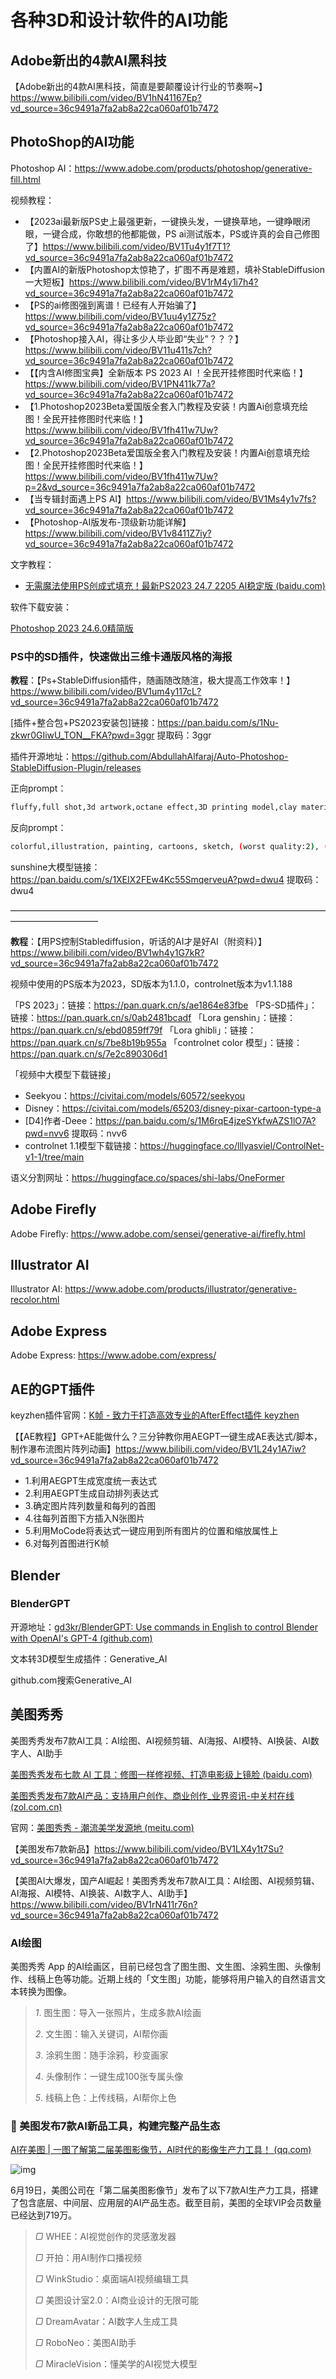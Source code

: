 # 各种3D和设计软件的AI功能

## Adobe新出的4款AI黑科技

【Adobe新出的4款AI黑科技，简直是要颠覆设计行业的节奏啊~】<https://www.bilibili.com/video/BV1hN41167Ep?vd_source=36c9491a7fa2ab8a22ca060af01b7472>

## PhotoShop的AI功能

Photoshop AI：<https://www.adobe.com/products/photoshop/generative-fill.html>

视频教程：

- 【2023ai最新版PS史上最强更新，一键换头发，一键换草地，一键睁眼闭眼，一键合成，你敢想的他都能做，PS ai测试版本，PS或许真的会自己修图了】<https://www.bilibili.com/video/BV1Tu4y1f7T1?vd_source=36c9491a7fa2ab8a22ca060af01b7472>
- 【内置AI的新版Photoshop太惊艳了，扩图不再是难题，填补StableDiffusion一大短板】<https://www.bilibili.com/video/BV1rM4y1i7h4?vd_source=36c9491a7fa2ab8a22ca060af01b7472>
- 【PS的ai修图强到离谱！已经有人开始骗了】<https://www.bilibili.com/video/BV1uu4y1Z75z?vd_source=36c9491a7fa2ab8a22ca060af01b7472>
- 【Photoshop接入AI，得让多少人毕业即“失业”？？？】<https://www.bilibili.com/video/BV11u411s7ch?vd_source=36c9491a7fa2ab8a22ca060af01b7472>
- 【【内含AI修图宝典】全新版本 PS 2023 AI ！全民开挂修图时代来临！】<https://www.bilibili.com/video/BV1PN411k77a?vd_source=36c9491a7fa2ab8a22ca060af01b7472>
- 【1.Photoshop2023Beta爱国版全套入门教程及安装！内置Ai创意填充绘图！全民开挂修图时代来临！】<https://www.bilibili.com/video/BV1fh411w7Uw?vd_source=36c9491a7fa2ab8a22ca060af01b7472>
- 【2.Photoshop2023Beta爱国版全套入门教程及安装！内置Ai创意填充绘图！全民开挂修图时代来临！】<https://www.bilibili.com/video/BV1fh411w7Uw?p=2&vd_source=36c9491a7fa2ab8a22ca060af01b7472>
- 【当专辑封面遇上PS AI】<https://www.bilibili.com/video/BV1Ms4y1v7fs?vd_source=36c9491a7fa2ab8a22ca060af01b7472>
- 【Photoshop-AI版发布-顶级新功能详解】<https://www.bilibili.com/video/BV1v8411Z7iy?vd_source=36c9491a7fa2ab8a22ca060af01b7472>

文字教程：

- [无需魔法使用PS创成式填充！最新PS2023 24.7 2205 AI稳定版 (baidu.com)](https://baijiahao.baidu.com/s?id=1769445141805731442&wfr=spider&for=pc)

软件下载安装：

[Photoshop 2023 24.6.0精简版](https://xd.x6d.com/i-wz-21373.html)

### PS中的SD插件，快速做出三维卡通版风格的海报

**教程**：【Ps+StableDiffusion插件，随画随改随渲，极大提高工作效率！】<https://www.bilibili.com/video/BV1um4y117cL?vd_source=36c9491a7fa2ab8a22ca060af01b7472>

[插件+整合包+PS2023安装包]链接：<https://pan.baidu.com/s/1Nu-zkwr0GIiwU_TON__FKA?pwd=3ggr>  提取码：3ggr

插件开源地址：<https://github.com/AbdullahAlfaraj/Auto-Photoshop-StableDiffusion-Plugin/releases>

正向prompt：

```bash
fluffy,full shot,3d artwork,octane effect,3D printing model,clay material,pixar style,white hue,white and green
```

反向prompt：

```bash
colorful,illustration, painting, cartoons, sketch, (worst quality:2), (low quality:2), (normal quality:2), lowres, bad anatomy, bad hands, ((monochrome)), ((grayscale)), oversaturated, extra limb, missing limbs, deformed hands, long neck, long body, imperfect, (bad hands), signature, watermark, username, artist name, conjoined fingers, deformed fingers, ugly eyes, imperfect eyes, skewed eyes, unnatural face, unnatural body
```

sunshine大模型链接：<https://pan.baidu.com/s/1XEIX2FEw4Kc55SmqerveuA?pwd=dwu4>
提取码：dwu4

——————————————————————————————————————————————

**教程**：【用PS控制Stablediffusion，听话的AI才是好AI（附资料）】<https://www.bilibili.com/video/BV1wh4y1G7kR?vd_source=36c9491a7fa2ab8a22ca060af01b7472>

视频中使用的PS版本为2023，SD版本为1.1.0，controlnet版本为v1.1.188

「PS 2023」：链接：<https://pan.quark.cn/s/ae1864e83fbe>
「PS-SD插件」：链接：<https://pan.quark.cn/s/0ab2481bcadf>
「Lora genshin」：链接：<https://pan.quark.cn/s/ebd0859ff79f>
「Lora ghibli」：链接：<https://pan.quark.cn/s/7be8b19b955a>
「controlnet color 模型」：链接：<https://pan.quark.cn/s/7e2c890306d1>

「视频中大模型下载链接」

- Seekyou：<https://civitai.com/models/60572/seekyou>
- Disney：<https://civitai.com/models/65203/disney-pixar-cartoon-type-a>
- [D4]作者-Deee：<https://pan.baidu.com/s/1M6rqE4jzeSYkfwAZS1lO7A?pwd=nvv6>  提取码：nvv6
- controlnet 1.1模型下载链接：<https://huggingface.co/lllyasviel/ControlNet-v1-1/tree/main>

语义分割网址：<https://huggingface.co/spaces/shi-labs/OneFormer>

## Adobe Firefly

Adobe Firefly: <https://www.adobe.com/sensei/generative-ai/firefly.html>

## Illustrator AI

Illustrator AI:  <https://www.adobe.com/products/illustrator/generative-recolor.html>

## Adobe Express

Adobe Express: <https://www.adobe.com/express/>

## AE的GPT插件

keyzhen插件官网：[K帧 - 致力于打造高效专业的AfterEffect插件 keyzhen](https://keyzhen.com/)

【【AE教程】GPT+AE能做什么？三分钟教你用AEGPT一键生成AE表达式/脚本，制作瀑布流图片阵列动画】<https://www.bilibili.com/video/BV1L24y1A7iw?vd_source=36c9491a7fa2ab8a22ca060af01b7472>

- 1.利用AEGPT生成宽度统一表达式
- 2.利用AEGPT生成自动排列表达式
- 3.确定图片阵列数量和每列的首图
- 4.往每列首图下方插入N张图片
- 5.利用MoCode将表达式一键应用到所有图片的位置和缩放属性上
- 6.对每列首图进行K帧

## Blender

### BlenderGPT

开源地址：[gd3kr/BlenderGPT: Use commands in English to control Blender with OpenAI's GPT-4 (github.com)](https://github.com/gd3kr/BlenderGPT)

文本转3D模型生成插件：Generative_AI

github.com搜索Generative_AI

## 美图秀秀

美图秀秀发布7款AI工具：AI绘图、AI视频剪辑、AI海报、AI模特、AI换装、AI数字人、AI助手

[美图秀秀发布七款 AI 工具：修图一样修视频、打造电影级上镜脸 (baidu.com)](https://baijiahao.baidu.com/s?id=1769458873048119833&wfr=spider&for=pc)

[美图秀秀发布7款AI产品：支持用户创作、商业创作_业界资讯-中关村在线 (zol.com.cn)](https://news.zol.com.cn/822/8229033.html)

官网：[美图秀秀 - 潮流美学发源地 (meitu.com)](https://xiuxiu.meitu.com/)

【美图发布7款新品】<https://www.bilibili.com/video/BV1LX4y1t7Su?vd_source=36c9491a7fa2ab8a22ca060af01b7472>

【美图AI大爆发，国产AI崛起！美图秀秀发布7款AI工具：AI绘图、AI视频剪辑、AI海报、AI模特、AI换装、AI数字人、AI助手】<https://www.bilibili.com/video/BV1rN411r76n?vd_source=36c9491a7fa2ab8a22ca060af01b7472>

### AI绘图

美图秀秀 App 的AI绘画区，目前已经包含了图生图、文生图、涂鸦生图、头像制作、线稿上色等功能。近期上线的「文生图」功能，能够将用户输入的自然语言文本转换为图像。

> *1*. 图生图：导入一张照片，生成多款AI绘画
>
> *2*. 文生图：输入关键词，AI帮你画
>
> *3*. 涂鸦生图：随手涂鸦，秒变画家
>
> *4*. 头像制作：一键生成100张专属头像
>
> *5*. 线稿上色：上传线稿，AI帮你上色

### 🤖 美图发布7款AI新品工具，构建完整产品生态

[AI在美图 | 一图了解第二届美图影像节，AI时代的影像生产力工具！ (qq.com)](https://mp.weixin.qq.com/s/2H8kavztaoLZ5ggBL7VS7Q)

![img](https://p3-juejin.byteimg.com/tos-cn-i-k3u1fbpfcp/73d900559a094569813d9f9acec2bddc~tplv-k3u1fbpfcp-zoom-in-crop-mark:1512:0:0:0.awebp)

6月19日，美图公司在「第二届美图影像节」发布了以下7款AI生产力工具，搭建了包含底层、中间层、应用层的AI产品生态。截至目前，美图的全球VIP会员数量已经达到719万。

> *▢* WHEE：AI视觉创作的灵感激发器
>
> *▢* 开拍：用AI制作口播视频
>
> *▢* WinkStudio：桌面端AI视频编辑工具
>
> *▢* 美图设计室2.0：AI商业设计的无限可能
>
> *▢* DreamAvatar：AI数字人生成工具
>
> *▢* RoboNeo：美图AI助手
>
> *▢* MiracleVision：懂美学的AI视觉大模型

